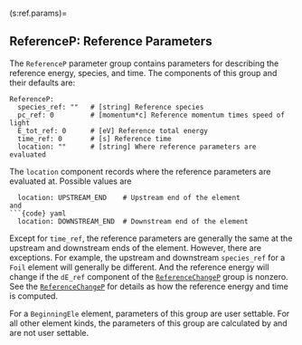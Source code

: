 (s:ref.params)=
## ReferenceP: Reference Parameters

The `ReferenceP` parameter group contains parameters for describing the reference energy,
species, and time. 
The components of this group and their defaults are:
```{code} yaml
ReferenceP:
  species_ref: ""   # [string] Reference species
  pc_ref: 0         # [momentum*c] Reference momentum times speed of light
  E_tot_ref: 0      # [eV] Reference total energy
  time_ref: 0       # [s] Reference time
  location: ""      # [string] Where reference parameters are evaluated
```

The `location` component records where the reference parameters are evaluated at.
Possible values are
```{code} yaml
  location: UPSTREAM_END    # Upstream end of the element
and
```{code} yaml
  location: DOWNSTREAM_END  # Downstream end of the element
```
Except for `time_ref`, the reference parameters are generally the same at the
upstream and downstream ends of the element. However, there are exceptions.
For example, the upstream and downstream `species_ref` for a `Foil` element 
will generally be different. And the reference energy will change if the
`dE_ref` component of the [`ReferenceChangeP`](#s:ref.change.params) group is nonzero.
See the [`ReferenceChangeP`](#s:ref.change.params) for details as how the reference
energy and time is computed.

For a `BeginningEle` element, parameters of this group are user settable.
For all other element kinds, the parameters of this
group are calculated by  and are not user settable.
